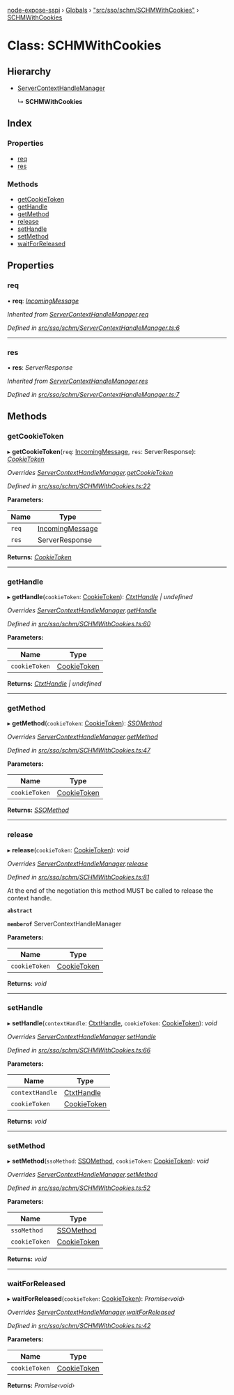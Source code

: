 [node-expose-sspi](../README.md) › [Globals](../globals.md) › ["src/sso/schm/SCHMWithCookies"](../modules/_src_sso_schm_schmwithcookies_.md) › [SCHMWithCookies](_src_sso_schm_schmwithcookies_.schmwithcookies.md)

# Class: SCHMWithCookies

## Hierarchy

* [ServerContextHandleManager](_src_sso_schm_servercontexthandlemanager_.servercontexthandlemanager.md)

  ↳ **SCHMWithCookies**

## Index

### Properties

* [req](_src_sso_schm_schmwithcookies_.schmwithcookies.md#req)
* [res](_src_sso_schm_schmwithcookies_.schmwithcookies.md#res)

### Methods

* [getCookieToken](_src_sso_schm_schmwithcookies_.schmwithcookies.md#getcookietoken)
* [getHandle](_src_sso_schm_schmwithcookies_.schmwithcookies.md#gethandle)
* [getMethod](_src_sso_schm_schmwithcookies_.schmwithcookies.md#getmethod)
* [release](_src_sso_schm_schmwithcookies_.schmwithcookies.md#release)
* [setHandle](_src_sso_schm_schmwithcookies_.schmwithcookies.md#sethandle)
* [setMethod](_src_sso_schm_schmwithcookies_.schmwithcookies.md#setmethod)
* [waitForReleased](_src_sso_schm_schmwithcookies_.schmwithcookies.md#waitforreleased)

## Properties

###  req

• **req**: *[IncomingMessage](../interfaces/_src_sso_interfaces_._http_.incomingmessage.md)*

*Inherited from [ServerContextHandleManager](_src_sso_schm_servercontexthandlemanager_.servercontexthandlemanager.md).[req](_src_sso_schm_servercontexthandlemanager_.servercontexthandlemanager.md#req)*

*Defined in [src/sso/schm/ServerContextHandleManager.ts:6](https://github.com/jlguenego/node-expose-sspi/blob/927f02c/src/sso/schm/ServerContextHandleManager.ts#L6)*

___

###  res

• **res**: *ServerResponse*

*Inherited from [ServerContextHandleManager](_src_sso_schm_servercontexthandlemanager_.servercontexthandlemanager.md).[res](_src_sso_schm_servercontexthandlemanager_.servercontexthandlemanager.md#res)*

*Defined in [src/sso/schm/ServerContextHandleManager.ts:7](https://github.com/jlguenego/node-expose-sspi/blob/927f02c/src/sso/schm/ServerContextHandleManager.ts#L7)*

## Methods

###  getCookieToken

▸ **getCookieToken**(`req`: [IncomingMessage](../interfaces/_src_sso_interfaces_._http_.incomingmessage.md), `res`: ServerResponse): *[CookieToken](../modules/_src_sso_interfaces_.md#cookietoken)*

*Overrides [ServerContextHandleManager](_src_sso_schm_servercontexthandlemanager_.servercontexthandlemanager.md).[getCookieToken](_src_sso_schm_servercontexthandlemanager_.servercontexthandlemanager.md#getcookietoken)*

*Defined in [src/sso/schm/SCHMWithCookies.ts:22](https://github.com/jlguenego/node-expose-sspi/blob/927f02c/src/sso/schm/SCHMWithCookies.ts#L22)*

**Parameters:**

Name | Type |
------ | ------ |
`req` | [IncomingMessage](../interfaces/_src_sso_interfaces_._http_.incomingmessage.md) |
`res` | ServerResponse |

**Returns:** *[CookieToken](../modules/_src_sso_interfaces_.md#cookietoken)*

___

###  getHandle

▸ **getHandle**(`cookieToken`: [CookieToken](../modules/_src_sso_interfaces_.md#cookietoken)): *[CtxtHandle](../interfaces/_lib_sspi_d_.ctxthandle.md) | undefined*

*Overrides [ServerContextHandleManager](_src_sso_schm_servercontexthandlemanager_.servercontexthandlemanager.md).[getHandle](_src_sso_schm_servercontexthandlemanager_.servercontexthandlemanager.md#abstract-gethandle)*

*Defined in [src/sso/schm/SCHMWithCookies.ts:60](https://github.com/jlguenego/node-expose-sspi/blob/927f02c/src/sso/schm/SCHMWithCookies.ts#L60)*

**Parameters:**

Name | Type |
------ | ------ |
`cookieToken` | [CookieToken](../modules/_src_sso_interfaces_.md#cookietoken) |

**Returns:** *[CtxtHandle](../interfaces/_lib_sspi_d_.ctxthandle.md) | undefined*

___

###  getMethod

▸ **getMethod**(`cookieToken`: [CookieToken](../modules/_src_sso_interfaces_.md#cookietoken)): *[SSOMethod](../modules/_src_sso_interfaces_.md#ssomethod)*

*Overrides [ServerContextHandleManager](_src_sso_schm_servercontexthandlemanager_.servercontexthandlemanager.md).[getMethod](_src_sso_schm_servercontexthandlemanager_.servercontexthandlemanager.md#abstract-getmethod)*

*Defined in [src/sso/schm/SCHMWithCookies.ts:47](https://github.com/jlguenego/node-expose-sspi/blob/927f02c/src/sso/schm/SCHMWithCookies.ts#L47)*

**Parameters:**

Name | Type |
------ | ------ |
`cookieToken` | [CookieToken](../modules/_src_sso_interfaces_.md#cookietoken) |

**Returns:** *[SSOMethod](../modules/_src_sso_interfaces_.md#ssomethod)*

___

###  release

▸ **release**(`cookieToken`: [CookieToken](../modules/_src_sso_interfaces_.md#cookietoken)): *void*

*Overrides [ServerContextHandleManager](_src_sso_schm_servercontexthandlemanager_.servercontexthandlemanager.md).[release](_src_sso_schm_servercontexthandlemanager_.servercontexthandlemanager.md#abstract-release)*

*Defined in [src/sso/schm/SCHMWithCookies.ts:81](https://github.com/jlguenego/node-expose-sspi/blob/927f02c/src/sso/schm/SCHMWithCookies.ts#L81)*

At the end of the negotiation this method MUST be called to release the context handle.

**`abstract`** 

**`memberof`** ServerContextHandleManager

**Parameters:**

Name | Type |
------ | ------ |
`cookieToken` | [CookieToken](../modules/_src_sso_interfaces_.md#cookietoken) |

**Returns:** *void*

___

###  setHandle

▸ **setHandle**(`contextHandle`: [CtxtHandle](../interfaces/_lib_sspi_d_.ctxthandle.md), `cookieToken`: [CookieToken](../modules/_src_sso_interfaces_.md#cookietoken)): *void*

*Overrides [ServerContextHandleManager](_src_sso_schm_servercontexthandlemanager_.servercontexthandlemanager.md).[setHandle](_src_sso_schm_servercontexthandlemanager_.servercontexthandlemanager.md#abstract-sethandle)*

*Defined in [src/sso/schm/SCHMWithCookies.ts:66](https://github.com/jlguenego/node-expose-sspi/blob/927f02c/src/sso/schm/SCHMWithCookies.ts#L66)*

**Parameters:**

Name | Type |
------ | ------ |
`contextHandle` | [CtxtHandle](../interfaces/_lib_sspi_d_.ctxthandle.md) |
`cookieToken` | [CookieToken](../modules/_src_sso_interfaces_.md#cookietoken) |

**Returns:** *void*

___

###  setMethod

▸ **setMethod**(`ssoMethod`: [SSOMethod](../modules/_src_sso_interfaces_.md#ssomethod), `cookieToken`: [CookieToken](../modules/_src_sso_interfaces_.md#cookietoken)): *void*

*Overrides [ServerContextHandleManager](_src_sso_schm_servercontexthandlemanager_.servercontexthandlemanager.md).[setMethod](_src_sso_schm_servercontexthandlemanager_.servercontexthandlemanager.md#abstract-setmethod)*

*Defined in [src/sso/schm/SCHMWithCookies.ts:52](https://github.com/jlguenego/node-expose-sspi/blob/927f02c/src/sso/schm/SCHMWithCookies.ts#L52)*

**Parameters:**

Name | Type |
------ | ------ |
`ssoMethod` | [SSOMethod](../modules/_src_sso_interfaces_.md#ssomethod) |
`cookieToken` | [CookieToken](../modules/_src_sso_interfaces_.md#cookietoken) |

**Returns:** *void*

___

###  waitForReleased

▸ **waitForReleased**(`cookieToken`: [CookieToken](../modules/_src_sso_interfaces_.md#cookietoken)): *Promise‹void›*

*Overrides [ServerContextHandleManager](_src_sso_schm_servercontexthandlemanager_.servercontexthandlemanager.md).[waitForReleased](_src_sso_schm_servercontexthandlemanager_.servercontexthandlemanager.md#abstract-waitforreleased)*

*Defined in [src/sso/schm/SCHMWithCookies.ts:42](https://github.com/jlguenego/node-expose-sspi/blob/927f02c/src/sso/schm/SCHMWithCookies.ts#L42)*

**Parameters:**

Name | Type |
------ | ------ |
`cookieToken` | [CookieToken](../modules/_src_sso_interfaces_.md#cookietoken) |

**Returns:** *Promise‹void›*

